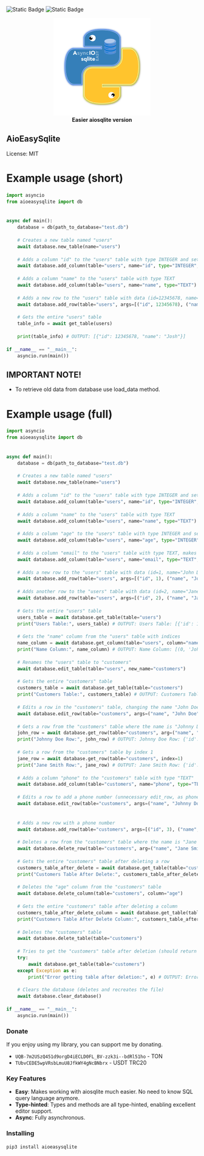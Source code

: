 ![Static Badge](https://img.shields.io/badge/Python->=3.5-3776AB?style=for-the-badge&logo=Python&logoColor=white) ![Static Badge](https://img.shields.io/badge/MyPy-Checked-3776AB?style=for-the-badge&logo=Python&logoColor=white)

<p align="center">
    <a href="https://github.com/treizd/AioEasySqlite">
        <img src="https://raw.githubusercontent.com/treizd/aioeasysqlite/main/image.png" alt="AioEasySqlite" width="256">
    </a>
    <br>
    <b>Easier aiosqlite version</b>
</p>

## AioEasySqlite
License: MIT


# Example usage (short)
``` python
import asyncio
from aioeasysqlite import db


async def main():
    database = db(path_to_database="test.db")

    # Creates a new table named "users"
    await database.new_table(name="users")

    # Adds a column "id" to the "users" table with type INTEGER and sets it as the primary key
    await database.add_column(table="users", name="id", type="INTEGER", primary_key=True)

    # Adds a column "name" to the "users" table with type TEXT
    await database.add_column(table="users", name="name", type="TEXT")

    # Adds a new row to the "users" table with data (id=12345678, name="Josh")
    await database.add_row(table="users", args=[("id", 12345678), ("name", "Josh")])
    
    # Gets the entire "users" table
    table_info = await get_table(users)

    print(table_info) # OUTPUT: [{"id": 12345678, "name": "Josh"}]

if __name__ == "__main__":
    asyncio.run(main())
```

## IMPORTANT NOTE!
- To retrieve old data from database use load_data method.

# Example usage (full)
``` python
import asyncio
from aioeasysqlite import db


async def main():
    database = db(path_to_database="test.db")

    # Creates a new table named "users"
    await database.new_table(name="users")

    # Adds a column "id" to the "users" table with type INTEGER and sets it as the primary key
    await database.add_column(table="users", name="id", type="INTEGER", primary_key=True)

    # Adds a column "name" to the "users" table with type TEXT
    await database.add_column(table="users", name="name", type="TEXT")

    # Adds a column "age" to the "users" table with type INTEGER and sets the default value to 20
    await database.add_column(table="users", name="age", type="INTEGER", default=20)

    # Adds a column "email" to the "users" table with type TEXT, makes it unique and does not allow NULL values
    await database.add_column(table="users", name="email", type="TEXT", unique=True, not_null=True)

    # Adds a new row to the "users" table with data (id=1, name="John Doe", age=30, email="john.doe@example.com")
    await database.add_row(table="users", args=[("id", 1), ("name", "John Doe"), ("age", 30), ("email", "john.doe@example.com")])

    # Adds another row to the "users" table with data (id=2, name="Jane Smith", age=25, email="jane.smith@example.com")
    await database.add_row(table="users", args=[("id", 2), ("name", "Jane Smith"), ("age", 25), ("email", "jane.smith@example.com")])

    # Gets the entire "users" table
    users_table = await database.get_table(table="users")
    print("Users Table:", users_table) # OUTPUT: Users Table: [{'id': 1, 'name': 'John Doe', 'age': 30, 'email': 'john.doe@example.com'}, {'id': 2, 'name': 'Jane Smith', 'age': 25, 'email': 'jane.smith@example.com'}]

    # Gets the "name" column from the "users" table with indices
    name_column = await database.get_column(table="users", column="name", type="IND")
    print("Name Column:", name_column) # OUTPUT: Name Column: [(0, 'John Doe'), (1, 'Jane Smith')]

    # Renames the "users" table to "customers"
    await database.edit_table(table="users", new_name="customers")

    # Gets the entire "customers" table
    customers_table = await database.get_table(table="customers")
    print("Customers Table:", customers_table) # OUTPUT: Customers Table: [{'id': 1, 'name': 'John Doe', 'age': 30, 'email': 'john.doe@example.com'}, {'id': 2, 'name': 'Jane Smith', 'age': 25, 'email': 'jane.smith@example.com'}]

    # Edits a row in the "customers" table, changing the name "John Doe" to "Johnny Doe"
    await database.edit_row(table="customers", args=("name", "John Doe"), ("name", "Johnny Doe"))

    # Gets a row from the "customers" table where the name is "Johnny Doe"
    john_row = await database.get_row(table="customers", arg=("name", "Johnny Doe"))
    print("Johnny Doe Row:", john_row) # OUTPUT: Johnny Doe Row: {'id': 1, 'name': 'Johnny Doe', 'age': 30, 'email': 'john.doe@example.com'}

    # Gets a row from the "customers" table by index 1
    jane_row = await database.get_row(table="customers", index=1)
    print("Jane Smith Row:", jane_row) # OUTPUT: Jane Smith Row: {'id': 2, 'name': 'Jane Smith', 'age': 25, 'email': 'jane.smith@example.com'}

    # Adds a column "phone" to the "customers" table with type "TEXT"
    await database.add_column(table="customers", name="phone", type="TEXT")

    # Edits a row to add a phone number (unnecessary edit_row, as phone is null currently)
    await database.edit_row(table="customers", args=("name", "Johnny Doe"), ("name", "Johnny Doe"))


    # Adds a new row with a phone number
    await database.add_row(table="customers", args=[("id", 3), ("name", "Mike Jhonson"), ("age", 40), ("email", "mike.jhonson@example.com"), ("phone", "555-123-4567")])

    # Deletes a row from the "customers" table where the name is "Jane Smith"
    await database.delete_row(table="customers", arg=("name", "Jane Smith"))

    # Gets the entire "customers" table after deleting a row
    customers_table_after_delete = await database.get_table(table="customers")
    print("Customers Table After Delete:", customers_table_after_delete) # OUTPUT: Customers Table After Delete: [{'id': 1, 'name': 'Johnny Doe', 'age': 30, 'email': 'john.doe@example.com', 'phone': None}, {'id': 3, 'name': 'Mike Jhonson', 'age': 40, 'email': 'mike.jhonson@example.com', 'phone': '555-123-4567'}]

    # Deletes the "age" column from the "customers" table
    await database.delete_column(table="customers", column="age")

    # Gets the entire "customers" table after deleting a column
    customers_table_after_delete_column = await database.get_table(table="customers")
    print("Customers Table After Delete Column:", customers_table_after_delete_column) # OUTPUT: Customers Table After Delete Column: [{'id': 1, 'name': 'Johnny Doe', 'email': 'john.doe@example.com', 'phone': None}, {'id': 3, 'name': 'Mike Jhonson', 'email': 'mike.jhonson@example.com', 'phone': '555-123-4567'}]

    # Deletes the "customers" table
    await database.delete_table(table="customers")

    # Tries to get the "customers" table after deletion (should return an error)
    try:
        await database.get_table(table="customers")
    except Exception as e:
        print("Error getting table after deletion:", e) # OUTPUT: Error getting table after deletion: Table 'customers' does not exist

    # Clears the database (deletes and recreates the file)
    await database.clear_database()

if __name__ == "__main__":
    asyncio.run(main())
```


### Donate
If you enjoy using my library, you can support me by donating.

- `UQB-7m2USzQ451d9orgD4iECLD0FL_BV-zzk3i--bdRl51ho` - TON
- `TUbvCEDE5wpVRsbLmuU8JfkWY4gNcBNbrx` - USDT TRC20

### Key Features
- **Easy**: Makes working with aiosqlite much easier. No need to know SQL query language anymore.
- **Type-hinted**: Types and methods are all type-hinted, enabling excellent editor support.
- **Async**: Fully asynchronous.

### Installing
``` bash
pip3 install aioeasysqlite
```